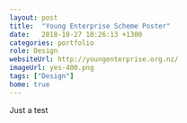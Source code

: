```yaml
---
layout: post
title:  "Young Enterprise Scheme Poster"
date:   2018-10-27 10:26:13 +1300
categories: portfolio
role: Design
websiteUrl: http://youngenterprise.org.nz/
imageUrl: yes-400.png
tags: ["Design"]
home: true
---
```

Just a test
